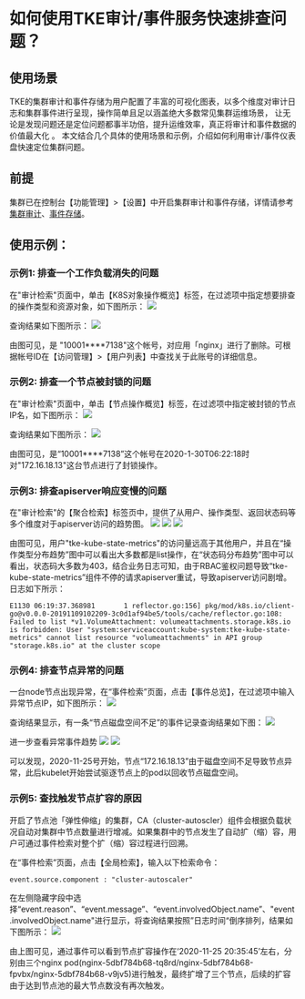 ﻿# 如何使用TKE审计/事件服务快速排查问题？

## 使用场景
TKE的集群审计和事件存储为用户配置了丰富的可视化图表，以多个维度对审计日志和集群事件进行呈现，操作简单且足以涵盖绝大多数常见集群运维场景， 让无论是发现问题还是定位问题都事半功倍，提升运维效率，真正将审计和事件数据的价值最大化 。
本文结合几个具体的使用场景和示例，介绍如何利用审计/事件仪表盘快速定位集群问题。

## 前提
集群已在控制台【功能管理】>【设置】中开启集群审计和事件存储，详情请参考[集群审计](https://cloud.tencent.com/document/product/457/48346)、[事件存储](https://cloud.tencent.com/document/product/457/32091)。

## 使用示例：

### 示例1: 排查一个工作负载消失的问题
在"审计检索"页面中，单击【K8S对象操作概览】标签，在过滤项中指定想要排查的操作类型和资源对象，如下图所示：
![](https://main.qcloudimg.com/raw/4c4ba2c916cca86f0c4879670e48cd34.png)
 

查询结果如下图所示：
![](https://main.qcloudimg.com/raw/ce597ecb9acb845743bdbbc3d45c76ef.png)


由图可见，是 "10001****7138"这个帐号，对应用「nginx」进行了删除。可根据帐号ID在【访问管理】>【用户列表】中查找关于此账号的详细信息。

### 示例2: 排查一个节点被封锁的问题
在"审计检索"页面中，单击【节点操作概览】标签，在过滤项中指定被封锁的节点IP名，如下图所示：
![](https://main.qcloudimg.com/raw/7864ec7140664ced4a3c0189b862e64d.png)


查询结果如下图所示：
![](https://main.qcloudimg.com/raw/b748fb55179eca69f88c658eed2d7202.png)
  

由图可见，是“10001****7138”这个帐号在2020-1-30T06:22:18时对"172.16.18.13"这台节点进行了封锁操作。

### 示例3: 排查apiserver响应变慢的问题
在"审计检索"的【聚合检索】标签页中，提供了从用户、操作类型、返回状态码等多个维度对于apiserver访问的趋势图。 
![](https://main.qcloudimg.com/raw/1dd7b23886fbac9da2cd0a8b1f9ee65e.png)
![](https://main.qcloudimg.com/raw/cae4ff8e36bdb9edded07031b2845002.png)
![](https://main.qcloudimg.com/raw/6130c71389d87c99f3bd653fde115904.png)

由图可见，用户"tke-kube-state-metrics"的访问量远高于其他用户，并且在“操作类型分布趋势”图中可以看出大多数都是list操作，在“状态码分布趋势”图中可以看出，状态码大多数为403，结合业务日志可知，由于RBAC鉴权问题导致“tke-kube-state-metrics”组件不停的请求apiserver重试，导致apiserver访问剧增。日志如下所示：

```
E1130 06:19:37.368981       1 reflector.go:156] pkg/mod/k8s.io/client-go@v0.0.0-20191109102209-3c0d1af94be5/tools/cache/reflector.go:108: Failed to list *v1.VolumeAttachment: volumeattachments.storage.k8s.io is forbidden: User "system:serviceaccount:kube-system:tke-kube-state-metrics" cannot list resource "volumeattachments" in API group "storage.k8s.io" at the cluster scope
```


### 示例4: 排查节点异常的问题

一台node节点出现异常，在“事件检索”页面，点击【事件总览】，在过滤项中输入异常节点IP，如下图所示：
![](https://main.qcloudimg.com/raw/35986b6c944125b46e98444f2c065448.png)


查询结果显示，有一条“节点磁盘空间不足”的事件记录查询结果如下图：
![](https://main.qcloudimg.com/raw/3b1518605191a867f511529b8b3621c0.png)


进一步查看异常事件趋势
![](https://main.qcloudimg.com/raw/c534743d20c99c710e0950b0c9c4a5b5.png)
![](https://main.qcloudimg.com/raw/0f5e005c700a6dc29a65cdc90cbc28b2.png)

可以发现，2020-11-25号开始，节点“172.16.18.13”由于磁盘空间不足导致节点异常，此后kubelet开始尝试驱逐节点上的pod以回收节点磁盘空间。


### 示例5: 查找触发节点扩容的原因
开启了节点池「弹性伸缩」的集群，CA（cluster-autoscler）组件会根据负载状况自动对集群中节点数量进行增减。如果集群中的节点发生了自动扩（缩）容，用户可通过事件检索对整个扩（缩）容过程进行回溯。

在“事件检索”页面，点击【全局检索】，输入以下检索命令：

```
event.source.component : "cluster-autoscaler"
```

在左侧隐藏字段中选择“event.reason”、“event.message”、“event.involvedObject.name”、"event.involvedObject.name"进行显示，将查询结果按照”日志时间“倒序排列，结果如下图所示：
![](https://main.qcloudimg.com/raw/a7d4649a541b40db5d3190b0dc049124.png)


由上图可见，通过事件可以看到节点扩容操作在‘2020-11-25 20:35:45’左右，分别由三个nginx pod(nginx-5dbf784b68-tq8rd/nginx-5dbf784b68-fpvbx/nginx-5dbf784b68-v9jv5)进行触发，最终扩增了三个节点，后续的扩容由于达到节点池的最大节点数没有再次触发。

